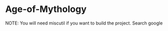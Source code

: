 Age-of-Mythology
================

NOTE: You will need miscutil if you want to build the project. Search google
